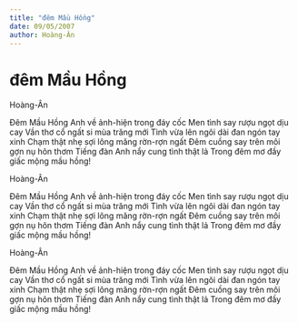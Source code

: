 ```yaml
---
title: "đêm Mầu Hồng"
date: 09/05/2007
author: Hoàng-Ân
---
```


# đêm Mầu Hồng

Hoàng-Ân

Đêm Mầu Hồng
Anh về ảnh-hiện trong đáy cốc
Men tình say rượu ngọt dịu cay
Vần thơ cổ ngất si mùa trăng mới
Tình vừa lên ngôi dài đan ngón tay xinh
Chạm thật nhẹ sợi lông măng rờn-rợn ngất
Đêm cuồng say trên môi gợn nụ hôn thơm
Tiếng đàn Anh nẩy cung tình thật lả
Trong đêm mơ đầy giấc mộng mầu hồng!

Hoàng-Ân

Đêm Mầu Hồng
Anh về ảnh-hiện trong đáy cốc
Men tình say rượu ngọt dịu cay
Vần thơ cổ ngất si mùa trăng mới
Tình vừa lên ngôi dài đan ngón tay xinh
Chạm thật nhẹ sợi lông măng rờn-rợn ngất
Đêm cuồng say trên môi gợn nụ hôn thơm
Tiếng đàn Anh nẩy cung tình thật lả
Trong đêm mơ đầy giấc mộng mầu hồng!

Hoàng-Ân

Đêm Mầu Hồng
Anh về ảnh-hiện trong đáy cốc
Men tình say rượu ngọt dịu cay
Vần thơ cổ ngất si mùa trăng mới
Tình vừa lên ngôi dài đan ngón tay xinh
Chạm thật nhẹ sợi lông măng rờn-rợn ngất
Đêm cuồng say trên môi gợn nụ hôn thơm
Tiếng đàn Anh nẩy cung tình thật lả
Trong đêm mơ đầy giấc mộng mầu hồng!

